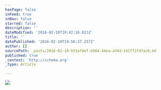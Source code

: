 ```yaml
---
hasPage: false
inFeed: true
inNav: false
starred: false
description: ''
dateModified: '2016-02-10T19:42:16.021Z'
title: ''
datePublished: '2016-02-10T19:56:37.257Z'
author: []
sourcePath: _posts/2016-02-10-b53af4ef-e984-44ea-a34d-141ff2fd7ac0.md
published: true
_context: 'http://schema.org'
_type: Article

---
```

![](https://the-grid-user-content.s3-us-west-2.amazonaws.com/9ed44276-72b2-47c4-9a21-ee88721689e1.jpg)